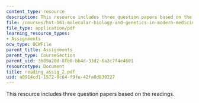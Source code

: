 ```yaml
---
content_type: resource
description: This resource includes three question papers based on the readings.
file: /courses/hst-161-molecular-biology-and-genetics-in-modern-medicine-fall-2007/a0914cd115720c64f9fe42fa8d830227_reading_assig_2.pdf
file_type: application/pdf
learning_resource_types:
- Assignments
ocw_type: OCWFile
parent_title: Assignments
parent_type: CourseSection
parent_uid: 3b09a20d-8fb0-bb4d-33d2-6a3c7f4e4601
resourcetype: Document
title: reading_assig_2.pdf
uid: a0914cd1-1572-0c64-f9fe-42fa8d830227
---
```

This resource includes three question papers based on the readings.

